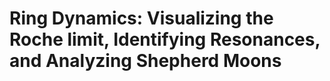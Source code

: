 # Ring Dynamics: Visualizing the Roche limit, Identifying Resonances, and Analyzing Shepherd Moons #

